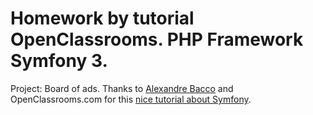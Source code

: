 Homework by tutorial OpenClassrooms. PHP Framework Symfony 3.
=======

Project: Board of ads.
Thanks to <a href="https://openclassrooms.com/membres/winzou-49228">Alexandre Bacco</a> and OpenClassrooms.com for this <a href="https://openclassrooms.com/courses/developpez-votre-site-web-avec-le-framework-symfony">nice tutorial about Symfony</a>.
